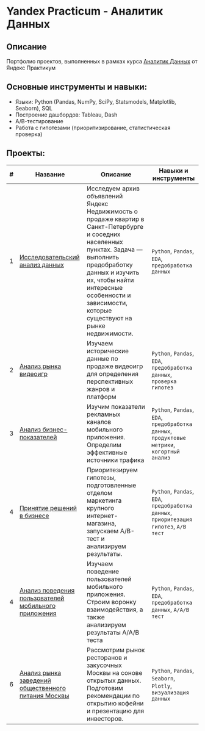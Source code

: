 # Yandex Practicum - Аналитик Данных

## Описание
Портфолио проектов, выполненных в рамках курса [Аналитик Данных](https://practicum.yandex.ru/data-analyst/) от Яндекс Практикум

## Основные инструменты и навыки:
- Языки: Python (Pandas, NumPy, SciPy, Statsmodels, Matplotlib, Seaborn), SQL
- Построение дашбордов: Tableau, Dash
- А/В-тестирование
- Работа с гипотезами (приоритизирование, статистическая проверка)

## Проекты:
| # | Название | Описание                                                    | Навыки и инструменты           |  
| --|-----------|-------------------|------------------------------------------------------------------|
| 1 | [Исследовательский анализ данных](exploratory_data_analysis/) | Исследуем архив объявлений Яндекс Недвижимость о продаже квартир в Санкт-Петербурге и соседних населенных пунктах. Задача — выполнить предобработку данных и изучить их, чтобы найти интересные особенности и зависимости, которые существуют на рынке недвижимости. | `Python`, `Pandas`, `EDA`, `предобработка данных` |
| 2 | [Анализ рынка видеоигр](video_game_market_analysis/) |Изучаем исторические данные по продаже видеоигр для определения перспективных жанров и платформ| `Python`, `Pandas`, `EDA`, `предобработка данных`, `проверка гипотез`|
| 3 | [Анализ бизнес-показателей](business_performance_analysis/) | Изучим показатели рекламных каналов мобильного приложения. Определим эффективные источники трафика | `Python`, `Pandas`, `EDA`, `предобработка данных`, `продуктовые метрики`, `когортный анализ` |
| 4 | [Принятие решений в бизнесе](decision_making_in_business/) | Приоритезируем гипотезы, подготовленные отделом маркетинга крупного интернет-магазина, запускаем A/B-тест и анализируем результаты. | `Python`, `Pandas`, `EDA`, `предобработка данных`, `приоритезация гипотез`, `A/B тест` |
| 4 | [Анализ поведения пользователей мобильного приложения](mobile_app_funnel_analysis/) | Изучаем поведение пользователей мобильного приложения. Строим воронку взаимодействия, а также анализируем результаты A/A/B теста | `Python`, `Pandas`, `EDA`, `предобработка данных`, `A/A/B тест`|
| 6 | [Анализ рынка заведений общественного питания Москвы](cafe_market_analysis/) | Рассмотрим рынок ресторанов и закусочных Москвы на сонове открытых данных. Подготовим рекомендации по открытию кофейни и презентацию для инвесторов.|`Python`, `Pandas`, `Seaborn`, `Plotly`, `визуализация данных` |


   

